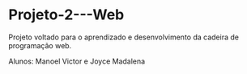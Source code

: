# Projeto-2---Web

Projeto voltado para o aprendizado e desenvolvimento da cadeira de programação web.

Alunos: Manoel Victor e Joyce Madalena 
